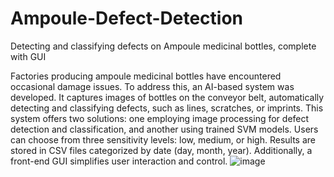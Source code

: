 # Ampoule-Defect-Detection
Detecting and classifying defects on Ampoule medicinal bottles, complete with GUI

Factories producing ampoule medicinal bottles have encountered occasional damage issues. To address this, an AI-based system was developed. It captures images of bottles on the conveyor belt, automatically detecting and classifying defects, such as lines, scratches, or imprints. This system offers two solutions: one employing image processing for defect detection and classification, and another using trained SVM models. Users can choose from three sensitivity levels: low, medium, or high. Results are stored in CSV files categorized by date (day, month, year). Additionally, a front-end GUI simplifies user interaction and control.
![image](https://github.com/Rabeea369/Ampoule-Defect-Detection/assets/59311009/c5821377-f2a3-4790-89ed-f9efa9faa061)

